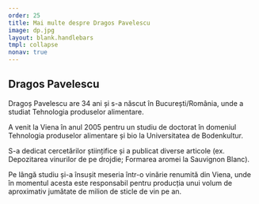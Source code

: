 ```yaml
---
order: 25
title: Mai multe despre Dragos Pavelescu
image: dp.jpg
layout: blank.handlebars
tmpl: collapse
nonav: true
---
```

## Dragos Pavelescu
Dragoș Pavelescu are 34 ani și s-a născut în București/România, unde a studiat Tehnologia produselor alimentare. 

A venit la Viena în anul 2005 pentru un studiu de doctorat în domeniul Tehnologia produselor alimentare și bio la Universitatea de Bodenkultur. 

S-a dedicat cercetărilor științifice și a publicat diverse articole (ex. Depozitarea vinurilor de pe drojdie; Formarea aromei la Sauvignon Blanc). 

Pe lângă studiu și-a însușit meseria într-o vinărie renumită din Viena, unde în momentul acesta este responsabil pentru producția unui volum de aproximativ jumătate de milion de sticle de vin pe an.


